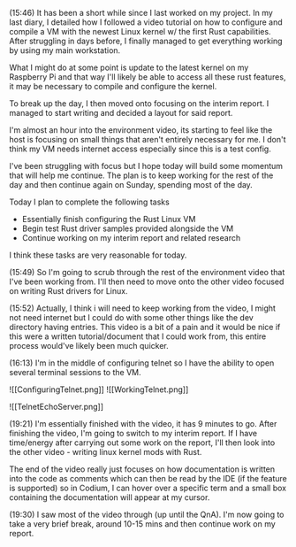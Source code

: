 (15:46)
It has been a short while since I last worked on my project. In my last diary, I detailed how I followed a video tutorial on how to configure and compile a VM with the newest Linux kernel w/ the first Rust capabilities. After struggling in days before, I finally managed to get everything working by using my main workstation. 

What I might do at some point is update to the latest kernel on my Raspberry Pi and that way I'll likely be able to access all these rust features, it may be necessary to compile and configure the kernel. 

To break up the day, I then moved onto focusing on the interim report. I managed to start writing and decided a layout for said report.

I'm almost an hour into the environment video, its starting to feel like the host is focusing on small things that aren't entirely necessary for me. I don't think my VM needs internet access especially since this is a test config. 

I've been struggling with focus but I hope today will build some momentum that will help me continue. The plan is to keep working for the rest of the day and then continue again on Sunday, spending most of the day. 

Today I plan to complete the following tasks
+ Essentially finish configuring the Rust Linux VM
+ Begin test Rust driver samples provided alongside the VM
+ Continue working on my interim report and related research

I think these tasks are very reasonable for today.

(15:49)
So I'm going to scrub through the rest of the environment video that I've been working from. I'll then need to move onto the other video focused on writing Rust drivers for Linux. 

(15:52)
Actually, I think i will need to keep working from the video, I might not need internet but I could do with some other things like the dev directory having entries. This video is a bit of a pain and it would be nice if this were a written tutorial/document that I could work from, this entire process would've likely been much quicker.

(16:13)
I'm in the middle of configuring telnet so I have the ability to open several terminal sessions to the VM.

![[ConfiguringTelnet.png]]
![[WorkingTelnet.png]]

![[TelnetEchoServer.png]]

(19:21)
I'm essentially finished with the video, it has 9 minutes to go. After finishing the video, I'm going to switch to my interim report. If I have time/energy after carrying out some work on the report, I'll then look into the other video - writing linux kernel mods with Rust.

The end of the video really just focuses on how documentation is written into the code as comments which can then be read by the IDE (if the feature is supported) so in Codium, I can hover over a specific term and a small box containing the documentation will appear at my cursor.

(19:30)
I saw most of the video through (up until the QnA). I'm now going to take a very brief break, around 10-15 mins and then continue work on my report.
